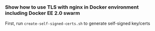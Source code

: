 ### Show how to use TLS with nginx in Docker environment including Docker EE 2.0 swarm
First, run `create-self-signed-certs.sh` to generate self-signed key/certs
